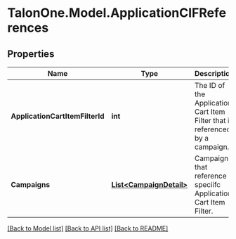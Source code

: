 # TalonOne.Model.ApplicationCIFReferences
## Properties

Name | Type | Description | Notes
------------ | ------------- | ------------- | -------------
**ApplicationCartItemFilterId** | **int** | The ID of the Application Cart Item Filter that is referenced by a campaign. | [optional] 
**Campaigns** | [**List&lt;CampaignDetail&gt;**](CampaignDetail.md) | Campaigns that reference a speciifc Application Cart Item Filter. | [optional] 

[[Back to Model list]](../README.md#documentation-for-models) [[Back to API list]](../README.md#documentation-for-api-endpoints) [[Back to README]](../README.md)

